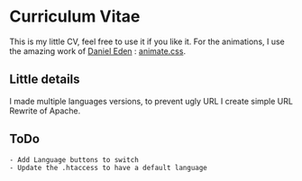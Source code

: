 # Curriculum Vitae

This is my little CV, feel free to use it if you like it.
For the animations, I use the amazing work of [Daniel Eden] : [animate.css].

## Little details
I made multiple languages versions, to prevent ugly URL I create simple URL Rewrite of Apache.

## ToDo
    - Add Language buttons to switch
    - Update the .htaccess to have a default language


[Daniel Eden]: <https://daneden.me/>
[animate.css]: <http://daneden.github.io/animate.css/>